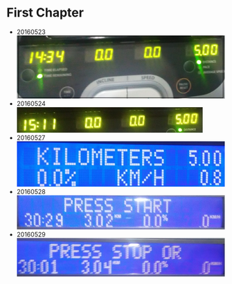 # First Chapter
- 20160523 ![记录01](2016_05_23_5km.jpg)
- 20160524   
![](IMG_20160524_193702.jpg)
- 20160527
![](IMG_20160525_193214.jpg)
- 20160528
 ![](IMG_20160531_192743.jpg)
- 20160529
![](IMG_20160601_190425.jpg)
